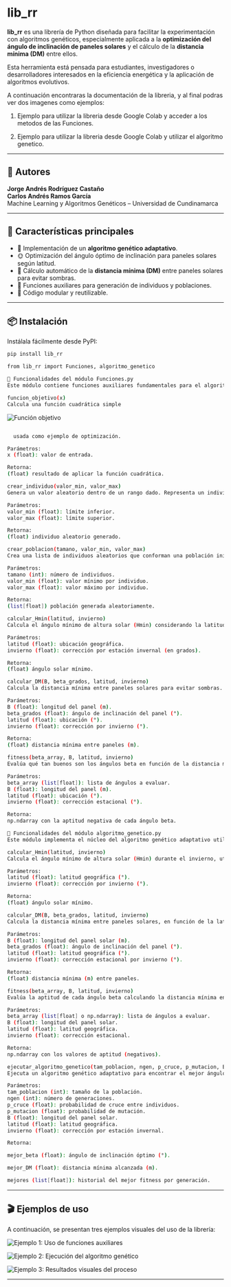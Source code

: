 # lib_rr

**lib_rr** es una librería de Python diseñada para facilitar la experimentación con algoritmos genéticos, especialmente aplicada a la **optimización del ángulo de inclinación de paneles solares** y el cálculo de la **distancia mínima (DM)** entre ellos.

Esta herramienta está pensada para estudiantes, investigadores o desarrolladores interesados en la eficiencia energética y la aplicación de algoritmos evolutivos.

A continuación encontraras la documentación de la libreria, y al final podras ver dos imagenes como ejemplos:

1. Ejemplo para utilizar la libreria desde Google Colab y acceder a los metodos de las Funciones.

2. Ejemplo para utilizar la libreria desde Google Colab y utilizar el algoritmo genetico.

---

## 👥 Autores

**Jorge Andrés Rodríguez Castaño**  
**Carlos Andrés Ramos García**  
Machine Learning y Algoritmos Genéticos – Universidad de Cundinamarca

---

## 🚀 Características principales

- 🧬 Implementación de un **algoritmo genético adaptativo**.
- 🌞 Optimización del ángulo óptimo de inclinación para paneles solares según latitud.
- 📏 Cálculo automático de la **distancia mínima (DM)** entre paneles solares para evitar sombras.
- 🔄 Funciones auxiliares para generación de individuos y poblaciones.
- 🧩 Código modular y reutilizable.


---

## 📦 Instalación

Instálala fácilmente desde PyPI:

```bash
pip install lib_rr

from lib_rr import Funciones, algoritmo_genetico

🔧 Funcionalidades del módulo Funciones.py
Este módulo contiene funciones auxiliares fundamentales para el algoritmo genético, enfocadas en la creación de individuos, evaluación de aptitud y cálculos solares.

funcion_objetivo(x)
Calcula una función cuadrática simple 

```

![Función objetivo](https://i.imgur.com/gc8Uooo.png)

```bash

  usada como ejemplo de optimización.

Parámetros:
x (float): valor de entrada.

Retorna:
(float) resultado de aplicar la función cuadrática.

crear_individuo(valor_min, valor_max)
Genera un valor aleatorio dentro de un rango dado. Representa un individuo de la población.

Parámetros:
valor_min (float): límite inferior.
valor_max (float): límite superior.

Retorna:
(float) individuo aleatorio generado.

crear_poblacion(tamano, valor_min, valor_max)
Crea una lista de individuos aleatorios que conforman una población inicial.

Parámetros:
tamano (int): número de individuos.
valor_min (float): valor mínimo por individuo.
valor_max (float): valor máximo por individuo.

Retorna:
(list[float]) población generada aleatoriamente.

calcular_Hmin(latitud, invierno)
Calcula el ángulo mínimo de altura solar (Hmin) considerando la latitud y condiciones invernales.

Parámetros:
latitud (float): ubicación geográfica.
invierno (float): corrección por estación invernal (en grados).

Retorna:
(float) ángulo solar mínimo.

calcular_DM(B, beta_grados, latitud, invierno)
Calcula la distancia mínima entre paneles solares para evitar sombras.

Parámetros:
B (float): longitud del panel (m).
beta_grados (float): ángulo de inclinación del panel (°).
latitud (float): ubicación (°).
invierno (float): corrección por invierno (°).

Retorna:
(float) distancia mínima entre paneles (m).

fitness(beta_array, B, latitud, invierno)
Evalúa qué tan buenos son los ángulos beta en función de la distancia mínima obtenida.

Parámetros:
beta_array (list[float]): lista de ángulos a evaluar.
B (float): longitud del panel (m).
latitud (float): ubicación (°).
invierno (float): corrección estacional (°).

Retorna:
np.ndarray con la aptitud negativa de cada ángulo beta.

🤖 Funcionalidades del módulo algoritmo_genetico.py
Este módulo implementa el núcleo del algoritmo genético adaptativo utilizado para optimizar el ángulo de inclinación de los paneles solares. También incluye funciones clave para cálculos solares y evaluación de aptitud.

calcular_Hmin(latitud, invierno)
Calcula el ángulo mínimo de altura solar (Hmin) durante el invierno, utilizado en el cálculo de distancia mínima.

Parámetros:
latitud (float): latitud geográfica (°).
invierno (float): corrección por invierno (°).

Retorna:
(float) ángulo solar mínimo.

calcular_DM(B, beta_grados, latitud, invierno)
Calcula la distancia mínima entre paneles solares, en función de la latitud y el ángulo de inclinación (beta).

Parámetros:
B (float): longitud del panel solar (m).
beta_grados (float): ángulo de inclinación del panel (°).
latitud (float): latitud geográfica (°).
invierno (float): corrección estacional por invierno (°).

Retorna:
(float) distancia mínima (m) entre paneles.

fitness(beta_array, B, latitud, invierno)
Evalúa la aptitud de cada ángulo beta calculando la distancia mínima entre paneles. Entre menor la distancia, mejor la aptitud (negativa para facilitar la maximización).

Parámetros:
beta_array (list[float] o np.ndarray): lista de ángulos a evaluar.
B (float): longitud del panel solar.
latitud (float): latitud geográfica.
invierno (float): corrección estacional.

Retorna:
np.ndarray con los valores de aptitud (negativos).

ejecutar_algoritmo_genetico(tam_poblacion, ngen, p_cruce, p_mutacion, B, latitud, invierno)
Ejecuta un algoritmo genético adaptativo para encontrar el mejor ángulo de inclinación beta que minimiza la distancia entre paneles solares, dadas ciertas condiciones.

Parámetros:
tam_poblacion (int): tamaño de la población.
ngen (int): número de generaciones.
p_cruce (float): probabilidad de cruce entre individuos.
p_mutacion (float): probabilidad de mutación.
B (float): longitud del panel solar.
latitud (float): latitud geográfica.
invierno (float): corrección por estación invernal.

Retorna:

mejor_beta (float): ángulo de inclinación óptimo (°).

mejor_DM (float): distancia mínima alcanzada (m).

mejores (list[float]): historial del mejor fitness por generación.


```

---

## 🎬 Ejemplos de uso

A continuación, se presentan tres ejemplos visuales del uso de la librería:

![Ejemplo 1: Uso de funciones auxiliares](https://i.imgur.com/E6tSdEE.png)

![Ejemplo 2: Ejecución del algoritmo genético](https://i.imgur.com/eYeWgUc.png)

![Ejemplo 3: Resultados visuales del proceso](https://i.imgur.com/N3GBCf9.png)


---